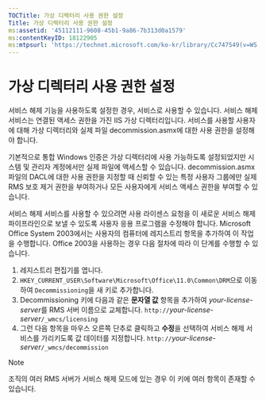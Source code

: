 ```yaml
---
TOCTitle: 가상 디렉터리 사용 권한 설정
Title: 가상 디렉터리 사용 권한 설정
ms:assetid: '45112111-9608-45b1-9a86-7b313d0a1579'
ms:contentKeyID: 18122905
ms:mtpsurl: 'https://technet.microsoft.com/ko-kr/library/Cc747549(v=WS.10)'
---
```


가상 디렉터리 사용 권한 설정
============================

서비스 해제 기능을 사용하도록 설정한 경우, 서비스로 사용할 수 있습니다. 서비스 해제 서비스는 연결된 액세스 권한을 가진 IIS 가상 디렉터리입니다. 서비스를 사용할 사용자에 대해 가상 디렉터리와 실제 파일 decommission.asmx에 대한 사용 권한을 설정해야 합니다.

기본적으로 통합 Windows 인증은 가상 디렉터리에 사용 가능하도록 설정되었지만 시스템 및 관리자 계정에서만 실제 파일에 액세스할 수 있습니다. decommission.asmx 파일의 DACL에 대한 사용 권한을 지정할 때 신뢰할 수 있는 특정 사용자 그룹에만 실제 RMS 보호 제거 권한을 부여하거나 모든 사용자에게 서비스 액세스 권한을 부여할 수 있습니다.

서비스 해제 서비스를 사용할 수 있으려면 사용 라이센스 요청을 이 새로운 서비스 해제 파이프라인으로 보낼 수 있도록 사용자 응용 프로그램을 수정해야 합니다. Microsoft Office System 2003에서는 사용자의 컴퓨터에 레지스트리 항목을 추가하여 이 작업을 수행합니다. Office 2003을 사용하는 경우 다음 절차에 따라 이 단계를 수행할 수 있습니다.

1.  레지스트리 편집기를 엽니다.
2.  `HKEY_CURRENT_USER\Software\Microsoft\Office\11.0\Common\DRM`으로 이동하여 `Decommissioning`을 새 키로 추가합니다.
3.  Decommissioning 키에 다음과 같은 **문자열 값** 항목을 추가하여 *your-license-server*를 RMS 서버 이름으로 교체합니다.
    `http://`*your-license-server*`/_wmcs/licensing`
4.  그런 다음 항목을 마우스 오른쪽 단추로 클릭하고 **수정**을 선택하여 서비스 해제 서비스를 가리키도록 값 데이터를 지정합니다.
    `http://`*your-license-server*`/_wmcs/decommission`

> [!NOTE]   
> 조직의 여러 RMS 서버가 서비스 해제 모드에 있는 경우 이 키에 여러 항목이 존재할 수 있습니다. 
